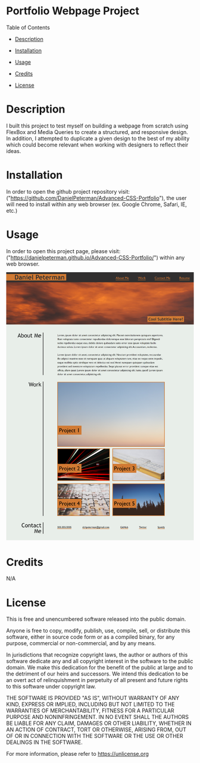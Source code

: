 # Portfolio Webpage Project

Table of Contents

* [Description](#description)

* [Installation](#installation)

* [Usage](#usage)

* [Credits](#credits)

* [License](#license)

# Description

I built this project to test myself on building a webpage from scratch using FlexBox and Media Queries to create a structured, and responsive design. In addition, I attempted to duplicate a given design to the best of my ability which could become relevant when working with designers to reflect their ideas.

# Installation

In order to open the github project repository visit: ("https://github.com/DanielPeterman/Advanced-CSS-Portfolio"), the user will need to install within any web browser (ex. Google Chrome, Safari, IE, etc.) 

# Usage

In order to open this project page, please visit: ("https://danielpeterman.github.io/Advanced-CSS-Portfolio/") within any web browser.

![Portfolio Website Screenshot](Images/Portfolio-Screenshot.png)

# Credits

N/A

# License

This is free and unencumbered software released into the public domain.

Anyone is free to copy, modify, publish, use, compile, sell, or
distribute this software, either in source code form or as a compiled
binary, for any purpose, commercial or non-commercial, and by any
means.

In jurisdictions that recognize copyright laws, the author or authors
of this software dedicate any and all copyright interest in the
software to the public domain. We make this dedication for the benefit
of the public at large and to the detriment of our heirs and
successors. We intend this dedication to be an overt act of
relinquishment in perpetuity of all present and future rights to this
software under copyright law.

THE SOFTWARE IS PROVIDED "AS IS", WITHOUT WARRANTY OF ANY KIND,
EXPRESS OR IMPLIED, INCLUDING BUT NOT LIMITED TO THE WARRANTIES OF
MERCHANTABILITY, FITNESS FOR A PARTICULAR PURPOSE AND NONINFRINGEMENT.
IN NO EVENT SHALL THE AUTHORS BE LIABLE FOR ANY CLAIM, DAMAGES OR
OTHER LIABILITY, WHETHER IN AN ACTION OF CONTRACT, TORT OR OTHERWISE,
ARISING FROM, OUT OF OR IN CONNECTION WITH THE SOFTWARE OR THE USE OR
OTHER DEALINGS IN THE SOFTWARE.

For more information, please refer to <https://unlicense.org>